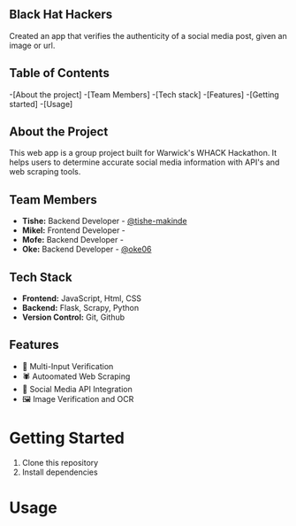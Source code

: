 ## Black Hat Hackers
Created an app that verifies the authenticity of a social media post, given an image or url.

## Table of Contents
-[About the project]
-[Team Members]
-[Tech stack]
-[Features]
-[Getting started]
-[Usage]

## About the Project
This web app is a group project built for Warwick's WHACK Hackathon. It helps users to determine accurate social media information with API's and web scraping tools.

## Team Members
- **Tishe:** Backend Developer - [@tishe-makinde](https://github.com/tishe-makinde)
- **Mikel:** Frontend Developer - []()
- **Mofe:** Backend Developer - []()
- **Oke:** Backend Developer - [@oke06](https://github.com/oke06)

## Tech Stack
- **Frontend:** JavaScript, Html, CSS
- **Backend:** Flask, Scrapy, Python
- **Version Control:** Git, Github

## Features
- 📝 Multi-Input Verification
- 🕷️ Autoomated Web Scraping
- 📱 Social Media API Integration
- 🖼️ Image Verification and OCR

# Getting Started

1. Clone this repository
2. Install dependencies


# Usage
